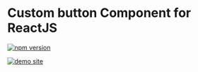 # Custom button Component for ReactJS

[![npm version](https://img.shields.io/npm/v/@codylynn/custom-button.svg?style=flat)](https://www.npmjs.com/package/@codylynn/custom-button)

[![demo site](https://img.shields.io/badge/demo-site-green.svg)](https://codytaft.github.io/custom-button/)
